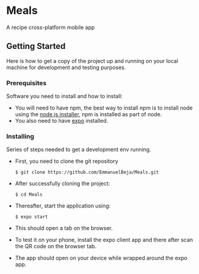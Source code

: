 # Meals

A recipe cross-platform mobile app

## Getting Started

Here is how to get a copy of the project up and running on your local machine for development and testing purposes.

### Prerequisites

Software you need to install and how to install:

* You will need to have npm, the best way to install npm is to install node using the [node.js installer](https://nodejs.org/en/download/), npm is installed as part of node.
* You also need to have [expo](https://expo.io/learn) installed.

### Installing

Series of steps needed to get a development env running.

* First, you need to clone the git repository

  `$ git clone https://github.com/EmmanuelBeja/Meals.git`

* After successfully cloning the project:

  `$ cd Meals`

* Thereafter, start the application using:

  `$ expo start`

* This should open a tab on the browser.
* To test it on your phone, install the expo client app and there after scan the QR code on the browser tab.
* The app should open on your device while wrapped around the expo app.
